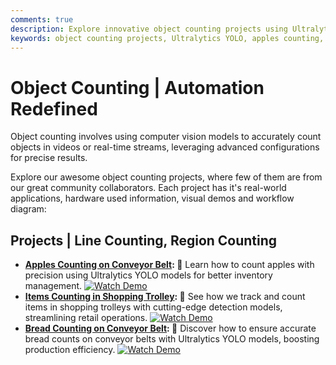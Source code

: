 ```yaml
---
comments: true
description: Explore innovative object counting projects using Ultralytics YOLO models, including apples, bread, and items in shopping trolleys. Discover real-world applications, hardware details, and visual demonstrations for streamlined automation.
keywords: object counting projects, Ultralytics YOLO, apples counting, bread counting, shopping trolley items, inventory management, conveyor belt automation, computer vision, AI object counting
---
```


# Object Counting | Automation Redefined

Object counting involves using computer vision models to accurately count objects in videos or real-time streams, leveraging advanced configurations for precise results.

Explore our awesome object counting projects, where few of them are from our great community collaborators. Each project has it's real-world applications, hardware used information, visual demos and workflow diagram:

## Projects | Line Counting, Region Counting

- **[Apples Counting on Conveyor Belt](apple-counting.md): 🍎** Learn how to count apples with precision using Ultralytics YOLO models for better inventory management. [![Watch Demo](https://img.shields.io/badge/Watch-Demo-blue?style=flat-square "Watch the Demo Video")](https://youtu.be/g5Onls24Djg)
- **[Items Counting in Shopping Trolley](items-counting.md): 🛒** See how we track and count items in shopping trolleys with cutting-edge detection models, streamlining retail operations. [![Watch Demo](https://img.shields.io/badge/Watch-Demo-blue?style=flat-square "Watch the Demo Video")](https://youtu.be/eoOkYDJIDHo)
- **[Bread Counting on Conveyor Belt](bread-counting.md): 🍞** Discover how to ensure accurate bread counts on conveyor belts with Ultralytics YOLO models, boosting production efficiency. [![Watch Demo](https://img.shields.io/badge/Watch-Demo-blue?style=flat-square "Watch the Demo Video")](https://youtu.be/1qyxTP2U_Ow)